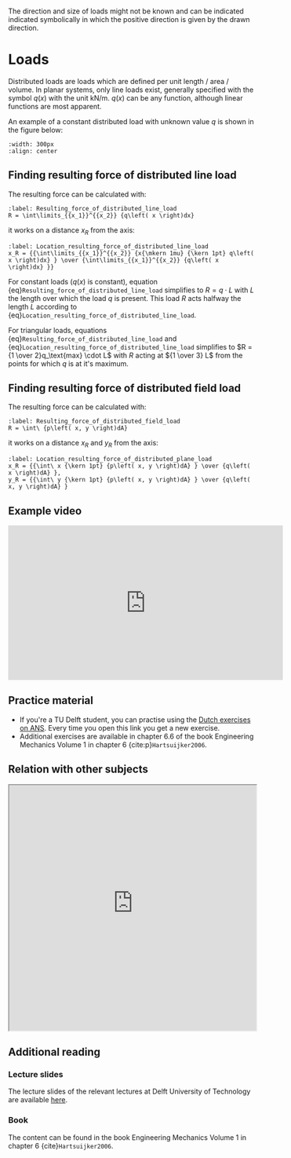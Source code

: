 ```{index} Distributed load
```

The direction and size of loads might not be known and can be indicated indicated symbolically in which the positive direction is given by the drawn direction.

# Loads

Distributed loads are loads which are defined per unit length / area / volume. In planar systems, only line loads exist, generally specified with the symbol $q(x)$ with the unit $\text{kN/m}$. $q(x)$ can be any function, although linear functions are most apparent.

An example of a constant distributed load with unknown value $q$ is shown in the figure below:
```{figure} ../../images/distributed_forces.png
:width: 300px
:align: center
```
## Finding resulting force of distributed line load

The resulting force can be calculated with:
```{math}
:label: Resulting_force_of_distributed_line_load
R = \int\limits_{{x_1}}^{{x_2}} {q\left( x \right)dx}
```

it works on a distance $x_R$ from the axis:

```{math}
:label: Location_resulting_force_of_distributed_line_load
x_R = {{\int\limits_{{x_1}}^{{x_2}} {x{\mkern 1mu} {\kern 1pt} q\left( x \right)dx} } \over {\int\limits_{{x_1}}^{{x_2}} {q\left( x \right)dx} }}
```

For constant loads ($q(x)$ is constant), equation {eq}`Resulting_force_of_distributed_line_load` simplifies to $R = q 
\cdot L$ with $L$ the length over which the load $q$ is present. This load $R$ acts halfway the length $L$ according to {eq}`Location_resulting_force_of_distributed_line_load`.

For triangular loads, equations {eq}`Resulting_force_of_distributed_line_load` and {eq}`Location_resulting_force_of_distributed_line_load` simplifies to $R = {1 \over 2}q_\text{max} \cdot L$ with $R$ acting at ${1 \over 3} L$ from the points for which $q$ is at it's maximum.

## Finding resulting force of distributed field load

The resulting force can be calculated with:

```{math}
:label: Resulting_force_of_distributed_field_load
R = \int\ {p\left( x, y \right)dA}
```

it works on a distance $x_R$ and $y_R$ from the axis:
```{math}
:label: Location_resulting_force_of_distributed_plane_load
x_R = {{\int\ x {\kern 1pt} {p\left( x, y \right)dA} } \over {q\left( x \right)dA} }, 
y_R = {{\int\ y {\kern 1pt} {p\left( x, y \right)dA} } \over {q\left( x, y \right)dA} }

```

## Example video
<iframe width="560" height="315" src="https://www.youtube.com/embed/hIN3Qme7GVE?start=140" title="YouTube video player" frameborder="0" allow="accelerometer; autoplay; clipboard-write; encrypted-media; gyroscope; picture-in-picture; web-share" allowfullscreen></iframe>

## Practice material
- If you're a TU Delft student, you can practise using the [Dutch exercises on ANS](https://ans.app/digital_test/assignments/770738/results/new). Every time you open this link you get a new exercise.
- Additional exercises are available in chapter 6.6 of the book Engineering Mechanics Volume 1 in chapter 6 {cite:p}`Hartsuijker2006`.

## Relation with other subjects
<iframe allow="fullscreen" style="width: 100%!important; height: 500px;" src="https://prime-applets.ewi.tudelft.nl/graph/CTB1110-17/show2?lecture=7&view=lecture" allowfullscreen></iframe>

## Additional reading
### Lecture slides
The lecture slides of the relevant lectures at Delft University of Technology are available [here](https://icozct.tudelft.nl/TUD_CT/CT1031/collegestof/files/module6-VERDEELDEBELASTING.pps).

### Book
The content can be found in the book Engineering Mechanics Volume 1 in chapter 6 {cite}`Hartsuijker2006`.